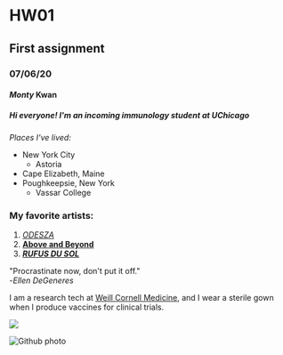 # HW01 
## First assignment
### 07/06/20
#### *Monty* **Kwan**
##### Hi everyone! I'm an incoming immunology student at UChicago

*Places I've lived:*

* New York City
  * Astoria
* Cape Elizabeth, Maine
* Poughkeepsie, New York
  * Vassar College

### **My favorite artists:**
1. [ _ODESZA_ ](https://odesza.com/)
2. [ __Above and Beyond__ ](https://www.aboveandbeyond.nu/)
3. [ _**RUFUS DU SOL**_ ](https://www.rufusdusol.com/joshuatree)

"Procrastinate now, don't put it off." <br>
-*Ellen DeGeneres* 


I am a research tech at [Weill Cornell Medicine](https://weill.cornell.edu/), and I wear a sterile gown when I produce vaccines for clinical trials.

![](https://www.hpcismart.com/images/website/ManChemNews/DIR_135/F_81654.jpg)

![Github photo](https://avatars2.githubusercontent.com/u/67725037?v=4)